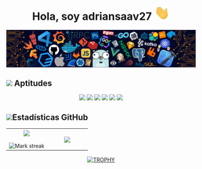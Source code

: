 <h1 align="center">Hola, soy adriansaav27 <img src="https://raw.githubusercontent.com/adriansaav27/adriansaav27/main/agitar-la-mano.gif" height="40" style="max-width: 100%; display: inline-block;"></h1> 

<div align="center"> 
  <img align="center" src="https://raw.githubusercontent.com/adriansaav27/adriansaav27/main/cabecera.png">
</div>

## <img width="25" src="https://media2.giphy.com/media/QssGEmpkyEOhBCb7e1/giphy.gif?cid=ecf05e47a0n3gi1bfqntqmob8g9aid1oyj2wr3ds3mg700bl&rid=giphy.gif"> <b>Aptitudes</b>
<div align="center">
  <img src="https://img.shields.io/badge/c%23-%23239120.svg?style=for-the-badge&logo=csharp&logoColor=white">
  <img src="https://img.shields.io/badge/java-%23ED8B00.svg?style=for-the-badge&logo=openjdk&logoColor=white">
  <img src="https://img.shields.io/badge/python-3670A0?style=for-the-badge&logo=python&logoColor=ffdd54">  
  <img src="https://img.shields.io/badge/html5-%23E34F26.svg?style=for-the-badge&logo=html5&logoColor=white">
  <img src="https://img.shields.io/badge/css3-%231572B6.svg?style=for-the-badge&logo=css3&logoColor=white">
  <img src="https://img.shields.io/badge/javascript-%23323330.svg?style=for-the-badge&logo=javascript&logoColor=%23F7DF1E">
</div>

## <img width="25" src="https://media.giphy.com/media/iY8CRBdQXODJSCERIr/giphy.gif"><b>Estadísticas GitHub</b>
<div align="center">
  <table align="center">
  <tr border="none">
  <td width="50%" align="center">  
    <img align="center" src="https://github-readme-stats.vercel.app/api?username=adriansaav27&show_icons=true&theme=tokyonight&rank_icon=github" />
    <br></br>
    <img alt="Mark streak" src="https://github-readme-streak-stats.herokuapp.com/?user=adriansaav27&theme=tokyonight&hide_border=false" /> 
  </td>
  <td width="50%" align="center">
    <img align="center" src="https://github-readme-stats.vercel.app/api/top-langs/?username=adriansaav27&layout=donut-vertical&theme=tokyonight&hide_border=false&no-bg=true&no-frame=true&langs_count=10"/>
  </td>
  </tr>
  </table>
  
  <div align=center>
    <a href="https://github.com/ryo-ma/github-profile-trophy" title="Go to Source">
      <img align="center" width=84% src="https://github-profile-trophy.vercel.app/?username=adriansaav27&theme=tokyonight&row=1&column=8&margin-h=15&margin-w=50&no-bg=true" alt="TROPHY" />
    </a>
  </div>
</div>    
